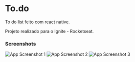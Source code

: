 
# To.do 

To do list feito com react native.

Projeto realizado para o Ignite - Rocketseat.


### Screenshots

![App Screenshot 1](/screenshots/src1.png)
![App Screenshot 2](/screenshots/src2.png)
![App Screenshot 3](/screenshots/src3.png)
